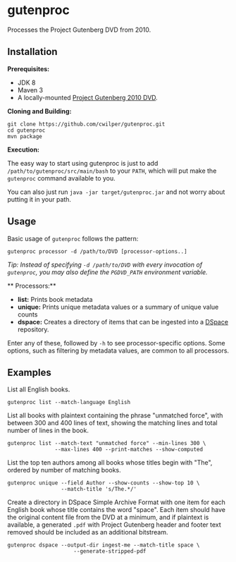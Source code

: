 # gutenproc

Processes the Project Gutenberg DVD from 2010.

## Installation

**Prerequisites:**

* JDK 8
* Maven 3
* A locally-mounted [Project Gutenberg 2010 DVD](https://www.gutenberg.org/wiki/Gutenberg:The_CD_and_DVD_Project).

**Cloning and Building:**

    git clone https://github.com/cwilper/gutenproc.git
    cd gutenproc
    mvn package

**Execution:**

The easy way to start using gutenproc is just to add ``/path/to/gutenproc/src/main/bash`` to your ``PATH``, which will put make the ``gutenproc`` command available to you.

You can also just run ``java -jar target/gutenproc.jar`` and not worry about putting it in your path.

## Usage

Basic usage of ``gutenproc`` follows the pattern:

    gutenproc processor -d /path/to/DVD [processor-options..]

_Tip: Instead of specifying ``-d /path/to/DVD`` with every invocation of ``gutenproc``, you may also define the ``PGDVD_PATH`` environment variable._

** Processors:**

* **list:** Prints book metadata
* **unique:** Prints unique metadata values or a summary of unique value counts
* **dspace:** Creates a directory of items that can be ingested into a [DSpace](http://dspace.org/) repository.

Enter any of these, followed by ``-h`` to see processor-specific options. Some options, such as filtering by metadata values, are common to all processors.

## Examples

List all English books.

    gutenproc list --match-language English

List all books with plaintext containing the phrase "unmatched force", with between 300 and 400 lines of text, showing the matching lines and total number of lines in the book.

    gutenproc list --match-text "unmatched force" --min-lines 300 \
                   --max-lines 400 --print-matches --show-computed

List the top ten authors among all books whose titles begin with "The", ordered by number of matching books.

    gutenproc unique --field Author --show-counts --show-top 10 \
                     --match-title 's/The.*/'

Create a directory in DSpace Simple Archive Format with one item for each English book whose title contains the word "space". Each item should have the original content file from the DVD at a minimum, and if plaintext is available, a generated ``.pdf`` with Project Gutenberg header and footer text removed should be included as an additional bitstream.

	gutenproc dspace --output-dir ingest-me --match-title space \
                         --generate-stripped-pdf
